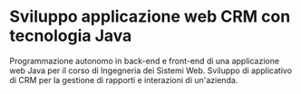 # Sviluppo applicazione web CRM con tecnologia Java
Programmazione autonomo in back-end e front-end di una applicazione web Java per il corso di Ingegneria dei Sistemi Web. Sviluppo di applicativo di CRM per la gestione di rapporti e interazioni di un'azienda.
